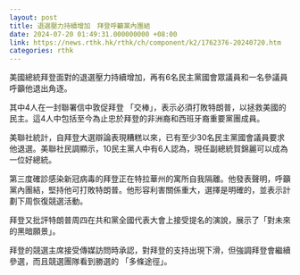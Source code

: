 ```yaml
---
layout: post
title: 退選壓力持續增加　拜登呼籲黨內團結
date: 2024-07-20 01:49:31.000000000 +08:00
link: https://news.rthk.hk/rthk/ch/component/k2/1762376-20240720.htm
categories: rthk
---
```


美國總統拜登面對的退選壓力持續增加，再有6名民主黨國會眾議員和一名參議員呼籲他退出角逐。

其中4人在一封聯署信中敦促拜登 「交棒」，表示必須打敗特朗普，以拯救美國的民主。這4人中包括至今為止忠於拜登的非洲裔和西班牙裔重要黨團成員。

美聯社統計，自拜登大選辯論表現糟糕以來，已有至少30名民主黨國會議員要求他退選。美聯社民調顯示，10民主黨人中有6人認為，現任副總統賀錦麗可以成為一位好總統。

第三度確診感染新冠病毒的拜登正在特拉華州的寓所自我隔離。他發表聲明，呼籲黨內團結，堅持他可打敗特朗普。他形容利害關係重大，選擇是明確的，並表示計劃下周恢復競選活動。

拜登又批評特朗普周四在共和黨全國代表大會上接受提名的演說，展示了「對未來的黑暗願景」。

拜登的競選主席接受傳媒訪問時承認，對拜登的支持出現下滑，但強調拜登會繼續參選，而且競選團隊看到勝選的 「多條途徑」。
